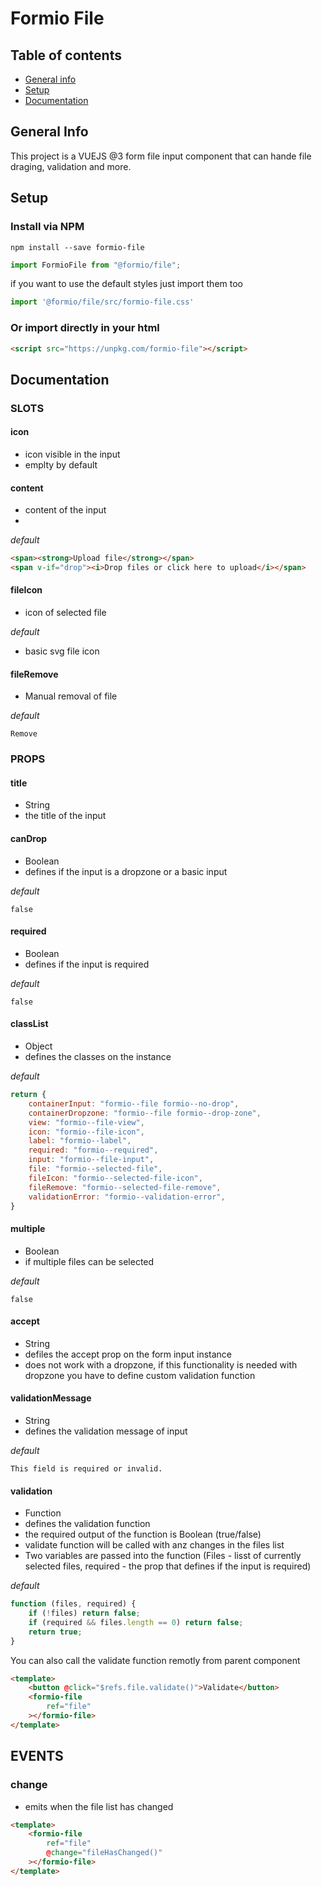 # Formio File
## Table of contents
* [General info](#general-info)
* [Setup](#setup)
* [Documentation](#documentation)

## General Info
This project is a VUEJS @3 form file input component that can hande file draging, validation and more.

## Setup

### Install via NPM

```console
npm install --save formio-file
```

```js
import FormioFile from "@formio/file";
```

if you want to use the default styles just import them too

```js
import '@formio/file/src/formio-file.css'
```

### Or import directly in your html

```html
<script src="https://unpkg.com/formio-file"></script>
```

## Documentation

### SLOTS

#### icon
 - icon visible in the input
 - emplty by default
#### content  
- content of the input
- 

*default*

```html
<span><strong>Upload file</strong></span>
<span v-if="drop"><i>Drop files or click here to upload</i></span>
```
#### fileIcon 
- icon of selected file

*default*

- basic svg file icon
#### fileRemove 
- Manual removal of file

*default*

`Remove`

### PROPS
#### title 
- String
- the title of the input
#### canDrop

- Boolean
- defines if the input is a dropzone or a basic input

*default*

`false`

#### required

- Boolean
- defines if the input is required

*default*

`false`
#### classList 
- Object
- defines the classes on the instance

*default*

```js
return {
    containerInput: "formio--file formio--no-drop",
    containerDropzone: "formio--file formio--drop-zone",
    view: "formio--file-view",
    icon: "formio--file-icon",
    label: "formio--label",
    required: "formio--required",
    input: "formio--file-input",
    file: "formio--selected-file",
    fileIcon: "formio--selected-file-icon",
    fileRemove: "formio--selected-file-remove",
    validationError: "formio--validation-error",
}
```
#### multiple

- Boolean
- if multiple files can be selected

*default*

`false`
#### accept

- String
- defiles the accept prop on the form input instance
- does not work with a dropzone, if this functionality is needed with dropzone you have to define custom validation function
#### validationMessage

- String
- defines the validation message of input

*default*

`This field is required or invalid.`
#### validation

- Function
- defines the validation function
- the required output of the function is Boolean (true/false)
- validate function will be called with anz changes in the files list
- Two variables are passed into the function (Files - lisst of currently selected files, required - the prop that defines if the input is required)

*default*

```js
function (files, required) {
    if (!files) return false;
    if (required && files.length == 0) return false;
    return true;
}
```

You can also call the validate function remotly from parent component

```html
<template>
    <button @click="$refs.file.validate()">Validate</button>
    <formio-file
        ref="file"
    ></formio-file>
</template>
```


## EVENTS

### change
- emits when the file list has changed

```html
<template>
    <formio-file
        ref="file"
        @change="fileHasChanged()"
    ></formio-file>
</template>
```

